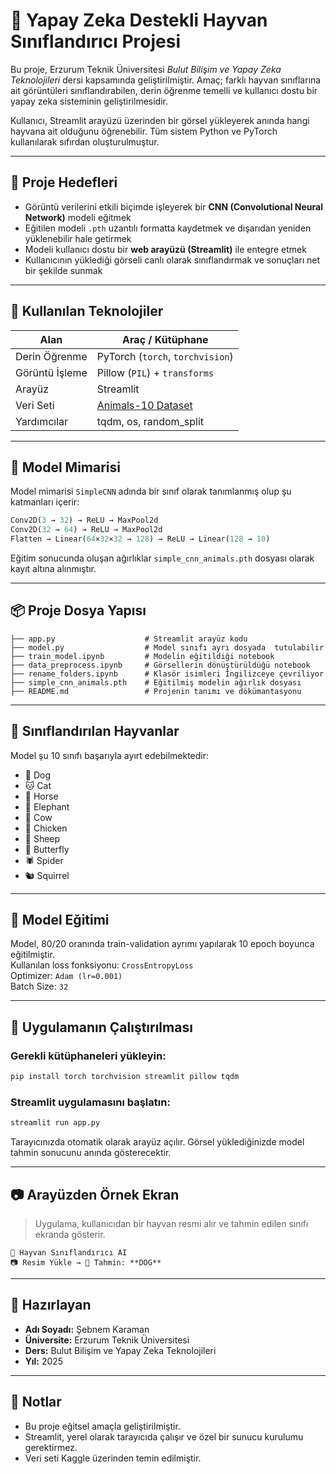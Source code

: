 # 🧠 Yapay Zeka Destekli Hayvan Sınıflandırıcı Projesi

Bu proje, Erzurum Teknik Üniversitesi *Bulut Bilişim ve Yapay Zeka Teknolojileri* dersi kapsamında geliştirilmiştir. Amaç; farklı hayvan sınıflarına ait görüntüleri sınıflandırabilen, derin öğrenme temelli ve kullanıcı dostu bir yapay zeka sisteminin geliştirilmesidir.

Kullanıcı, Streamlit arayüzü üzerinden bir görsel yükleyerek anında hangi hayvana ait olduğunu öğrenebilir. Tüm sistem Python ve PyTorch kullanılarak sıfırdan oluşturulmuştur.

---

## 🎯 Proje Hedefleri

- Görüntü verilerini etkili biçimde işleyerek bir **CNN (Convolutional Neural Network)** modeli eğitmek  
- Eğitilen modeli `.pth` uzantılı formatta kaydetmek ve dışarıdan yeniden yüklenebilir hale getirmek  
- Modeli kullanıcı dostu bir **web arayüzü (Streamlit)** ile entegre etmek  
- Kullanıcının yüklediği görseli canlı olarak sınıflandırmak ve sonuçları net bir şekilde sunmak  

---

## 🧰 Kullanılan Teknolojiler

| Alan            | Araç / Kütüphane            |
|------------------|------------------------------|
| Derin Öğrenme     | PyTorch (`torch`, `torchvision`) |
| Görüntü İşleme    | Pillow (`PIL`) + `transforms`    |
| Arayüz            | Streamlit                    |
| Veri Seti         | [Animals-10 Dataset](https://www.kaggle.com/datasets/alessiocorrado99/animals10) |
| Yardımcılar       | tqdm, os, random_split        |

---

## 🧠 Model Mimarisi

Model mimarisi `SimpleCNN` adında bir sınıf olarak tanımlanmış olup şu katmanları içerir:

```python
Conv2D(3 → 32) → ReLU → MaxPool2d  
Conv2D(32 → 64) → ReLU → MaxPool2d  
Flatten → Linear(64×32×32 → 128) → ReLU → Linear(128 → 10)
```

Eğitim sonucunda oluşan ağırlıklar `simple_cnn_animals.pth` dosyası olarak kayıt altına alınmıştır.

---

## 📦 Proje Dosya Yapısı

```
├── app.py                    # Streamlit arayüz kodu
├── model.py                  # Model sınıfı ayrı dosyada  tutulabilir
├── train_model.ipynb         # Modelin eğitildiği notebook
├── data_preprocess.ipynb     # Görsellerin dönüştürüldüğü notebook
├── rename_folders.ipynb      # Klasör isimleri İngilizceye çevriliyor
├── simple_cnn_animals.pth    # Eğitilmiş modelin ağırlık dosyası
├── README.md                 # Projenin tanımı ve dökümantasyonu
```

---

## 🐾 Sınıflandırılan Hayvanlar

Model şu 10 sınıfı başarıyla ayırt edebilmektedir:

- 🐶 Dog  
- 🐱 Cat  
- 🐴 Horse  
- 🐘 Elephant  
- 🐄 Cow  
- 🐥 Chicken  
- 🐏 Sheep  
- 🐛 Butterfly  
- 🕷️ Spider  
- 🐿️ Squirrel

---

## 🧪 Model Eğitimi

Model, 80/20 oranında train-validation ayrımı yapılarak 10 epoch boyunca eğitilmiştir.  
Kullanılan loss fonksiyonu: `CrossEntropyLoss`  
Optimizer: `Adam (lr=0.001)`  
Batch Size: `32`

---

## 🚀 Uygulamanın Çalıştırılması

### Gerekli kütüphaneleri yükleyin:

```bash
pip install torch torchvision streamlit pillow tqdm
```

### Streamlit uygulamasını başlatın:

```bash
streamlit run app.py
```

Tarayıcınızda otomatik olarak arayüz açılır. Görsel yüklediğinizde model tahmin sonucunu anında gösterecektir.

---

## 📷 Arayüzden Örnek Ekran

> Uygulama, kullanıcıdan bir hayvan resmi alır ve tahmin edilen sınıfı ekranda gösterir.

```
🐾 Hayvan Sınıflandırıcı AI  
📷 Resim Yükle → 🧠 Tahmin: **DOG**
```

---

## 👤 Hazırlayan

- **Adı Soyadı:** Şebnem Karaman 
- **Üniversite:** Erzurum Teknik Üniversitesi  
- **Ders:** Bulut Bilişim ve Yapay Zeka Teknolojileri  
- **Yıl:** 2025

---

## 📌 Notlar

- Bu proje eğitsel amaçla geliştirilmiştir.
- Streamlit, yerel olarak tarayıcıda çalışır ve özel bir sunucu kurulumu gerektirmez.
- Veri seti Kaggle üzerinden temin edilmiştir.

